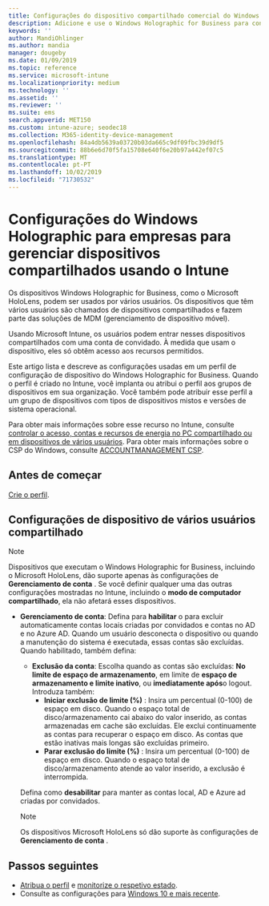 ```yaml
---
title: Configurações do dispositivo compartilhado comercial do Windows Holographic-Microsoft Intune-Azure | Microsoft Docs
description: Adicione e use o Windows Holographic for Business para configurar dispositivos que são compartilhados ou usados por vários usuários no Microsoft Intune. Consulte uma lista das configurações de gerenciamento de conta e o que elas fazem nos dispositivos, incluindo o Microsoft HoloLens.
keywords: ''
author: MandiOhlinger
ms.author: mandia
manager: dougeby
ms.date: 01/09/2019
ms.topic: reference
ms.service: microsoft-intune
ms.localizationpriority: medium
ms.technology: ''
ms.assetid: ''
ms.reviewer: ''
ms.suite: ems
search.appverid: MET150
ms.custom: intune-azure; seodec18
ms.collection: M365-identity-device-management
ms.openlocfilehash: 84a4db5639a03720b03da665c9df09fbc39d9df5
ms.sourcegitcommit: 88b6e6d70f5fa15708e640f6e20b97a442ef07c5
ms.translationtype: MT
ms.contentlocale: pt-PT
ms.lasthandoff: 10/02/2019
ms.locfileid: "71730532"
---
```

# <a name="windows-holographic-for-business-settings-to-manage-shared-devices-using-intune"></a>Configurações do Windows Holographic para empresas para gerenciar dispositivos compartilhados usando o Intune

Os dispositivos Windows Holographic for Business, como o Microsoft HoloLens, podem ser usados por vários usuários. Os dispositivos que têm vários usuários são chamados de dispositivos compartilhados e fazem parte das soluções de MDM (gerenciamento de dispositivo móvel).

Usando Microsoft Intune, os usuários podem entrar nesses dispositivos compartilhados com uma conta de convidado. À medida que usam o dispositivo, eles só obtêm acesso aos recursos permitidos.

Este artigo lista e descreve as configurações usadas em um perfil de configuração de dispositivo do Windows Holographic for Business. Quando o perfil é criado no Intune, você implanta ou atribui o perfil aos grupos de dispositivos em sua organização. Você também pode atribuir esse perfil a um grupo de dispositivos com tipos de dispositivos mistos e versões de sistema operacional.

Para obter mais informações sobre esse recurso no Intune, consulte [controlar o acesso, contas e recursos de energia no PC compartilhado ou em dispositivos de vários usuários](shared-user-device-settings.md). Para obter mais informações sobre o CSP do Windows, consulte [ACCOUNTMANAGEMENT CSP](https://docs.microsoft.com/windows/client-management/mdm/accountmanagement-csp).

## <a name="before-your-begin"></a>Antes de começar

[Crie o perfil](shared-user-device-settings.md).

## <a name="shared-multi-user-device-settings"></a>Configurações de dispositivo de vários usuários compartilhado

> [!NOTE]
> Dispositivos que executam o Windows Holographic for Business, incluindo o Microsoft HoloLens, dão suporte apenas às configurações de **Gerenciamento de conta** . Se você definir qualquer uma das outras configurações mostradas no Intune, incluindo o **modo de computador compartilhado**, ela não afetará esses dispositivos.

- **Gerenciamento de conta**: Defina para **habilitar** o para excluir automaticamente contas locais criadas por convidados e contas no AD e no Azure AD. Quando um usuário desconecta o dispositivo ou quando a manutenção do sistema é executada, essas contas são excluídas. Quando habilitado, também defina:
  - **Exclusão da conta**: Escolha quando as contas são excluídas: **No limite de espaço de armazenamento**, em limite de **espaço de armazenamento e limite inativo**, ou **imediatamente após**o logout. Introduza também:
    - **Iniciar exclusão de limite (%)** : Insira um percentual (0-100) de espaço em disco. Quando o espaço total de disco/armazenamento cai abaixo do valor inserido, as contas armazenadas em cache são excluídas. Ele exclui continuamente as contas para recuperar o espaço em disco. As contas que estão inativas mais longas são excluídas primeiro.
    - **Parar exclusão do limite (%)** : Insira um percentual (0-100) de espaço em disco. Quando o espaço total de disco/armazenamento atende ao valor inserido, a exclusão é interrompida.

  Defina como **desabilitar** para manter as contas local, AD e Azure ad criadas por convidados.

  > [!NOTE]
  > Os dispositivos Microsoft HoloLens só dão suporte às configurações de **Gerenciamento de conta** .

## <a name="next-steps"></a>Passos seguintes

- [Atribua o perfil](device-profile-assign.md) e [monitorize o respetivo estado](device-profile-monitor.md).
- Consulte as configurações para [Windows 10 e mais recente](shared-user-device-settings-windows.md).
